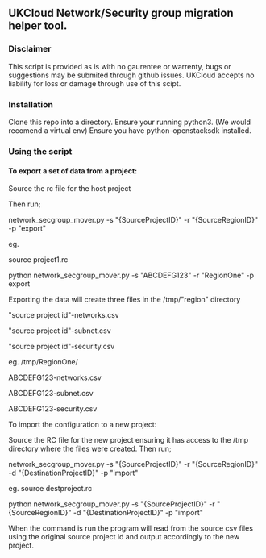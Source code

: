 ## UKCloud Network/Security group migration helper tool.

### Disclaimer
This script is provided as is with no gaurentee or warrenty, bugs or suggestions may be submited through github issues.
UKCloud accepts no liability for loss or damage through use of this scipt.

### Installation
Clone this repo into a directory.
Ensure your running python3. (We would recomend a virtual env)
Ensure you have python-openstacksdk installed.

### Using the script

#### To export a set of data from a project:

Source the rc file for the host project

Then run;

network_secgroup_mover.py -s "{SourceProjectID}" -r "{SourceRegionID}" -p "export"

eg.

source project1.rc

python network_secgroup_mover.py -s "ABCDEFG123" -r "RegionOne" -p export

Exporting the data will create three files in the /tmp/"region" directory   

"source project id"-networks.csv

"source project id"-subnet.csv  

"source project id"-security.csv

eg.
/tmp/RegionOne/

ABCDEFG123-networks.csv

ABCDEFG123-subnet.csv

ABCDEFG123-security.csv



To import the configuration to a new project: 

Source the RC file for the new project ensuring it has access to the /tmp directory where the files were created.
Then run;

network_secgroup_mover.py -s "{SourceProjectID}" -r "{SourceRegionID}" -d "{DestinationProjectID}" -p "import"  

eg.
source destproject.rc

python network_secgroup_mover.py -s "{SourceProjectID}" -r "{SourceRegionID}" -d "{DestinationProjectID}" -p "import"

When the command is run the program will read from the source csv files using the original source project id and output accordingly to the new project.

